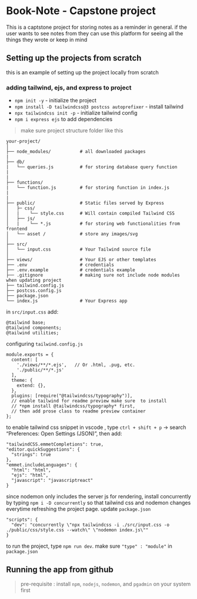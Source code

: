 # Book-Note - Capstone project
This is a captstone project for storing notes as a reminder in general. if the user wants to see notes from they can use this platform for seeing all the things they wrote or keep in mind 

## Setting up the projects from scratch
this is an example of setting up the project locally from scratch
### adding tailwind, ejs, and express to project

- `npm init -y` - initialize the project
- `npm install -D tailwindcss@3 postcss autoprefixer` - install tailwind
- `npx tailwindcss init -p` - initialize tailwind config
- `npm i express ejs` to add  dependencies
> make sure project structure folder like this
```
your-project/
│
├── node_modules/           # all downloaded packages
|
├── db/
|   └── queries.js          # for storing database query function
|
|
├── functions/
|   └── function.js         # for storing function in index.js
| 
|  
├── public/                 # Static files served by Express
│   ├─ css/
│   |    └── style.css      # Will contain compiled Tailwind CSS
│   ├── js/
│   |    └── *.js           # for storing web functionalities from frontend
│   └── asset /             # store any images/svg
│                  
├── src/
│   └── input.css           # Your Tailwind source file
│
├── views/                  # Your EJS or other templates
├── .env                    # credentials
├── .env.example            # credentials example
├── .gitignore              # making sure not include node modules when updating project
├── tailwind.config.js
├── postcss.config.js
├── package.json
└── index.js                # Your Express app
```
in `src/input.css` add:
```
@tailwind base;
@tailwind components;
@tailwind utilities;
```
configuring `tailwind.config.js`
```
module.exports = {
  content: [
    './views/**/*.ejs',   // Or .html, .pug, etc.
    './public/**/*.js'
  ],
  theme: {
    extend: {},
  },
  plugins: [require("@tailwindcss/typography")], 
  // enable tailwind for readme preview make sure  to install
  // *npm install @tailwindcss/typography* first, 
  // then add prose class to readme preview container
};

```

to enable tailwind css snippet in vscode , type `ctrl + shift + p`  → search “Preferences: Open Settings (JSON)”, then add:

```
"tailwindCSS.emmetCompletions": true,
"editor.quickSuggestions": {
  "strings": true
},
"emmet.includeLanguages": {
  "html": "html",
  "ejs": "html",
  "javascript": "javascriptreact"
}
```

since nodemon only includes the server js for rendering, install concurrently by typing `npm i -D concurrently` so that tailwind css and nodemon changes everytime refreshing the project page. update `package.json`

```
"scripts": {
  "dev": "concurrently \"npx tailwindcss -i ./src/input.css -o ./public/css/style.css --watch\" \"nodemon index.js\""
}
```

to run the project, type `npm run dev`. make sure `"type" : "module"` in `package.json` 

## Running the app from github
> pre-requisite : install `npm`, `nodejs`, `nodemon`, and `pgadmin` on your system first


